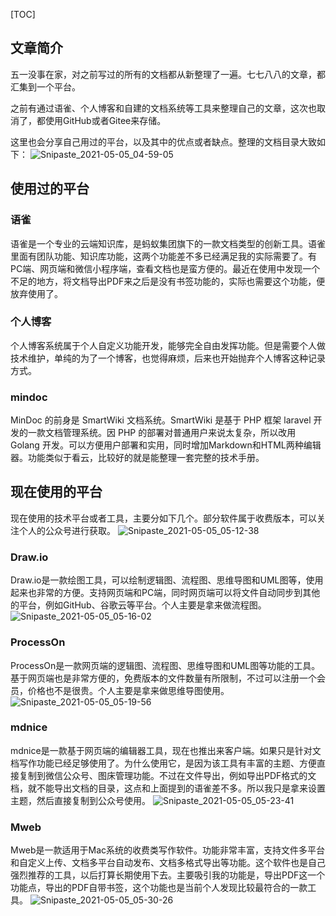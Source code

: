 [TOC]

## 文章简介

五一没事在家，对之前写过的所有的文档都从新整理了一遍。七七八八的文章，都汇集到一个平台。

之前有通过语雀、个人博客和自建的文档系统等工具来整理自己的文章，这次也取消了，都使用GitHub或者Gitee来存储。

这里也会分享自己用过的平台，以及其中的优点或者缺点。整理的文档目录大致如下：
![Snipaste_2021-05-05_04-59-05](https://gitee.com/bruce_qiq/picture/raw/master/2021-5-5/1620162054949-Snipaste_2021-05-05_04-59-05.png)

## 使用过的平台

### 语雀

语雀是一个专业的云端知识库，是蚂蚁集团旗下的一款文档类型的创新工具。语雀里面有团队功能、知识库功能，这两个功能差不多已经满足我的实际需要了。有PC端、网页端和微信小程序端，查看文档也是蛮方便的。最近在使用中发现一个不足的地方，将文档导出PDF来之后是没有书签功能的，实际也需要这个功能，便放弃使用了。

### 个人博客

个人博客系统属于个人自定义功能开发，能够完全自由发挥功能。但是需要个人做技术维护，单纯的为了一个博客，也觉得麻烦，后来也开始抛弃个人博客这种记录方式。

### mindoc

MinDoc 的前身是 SmartWiki 文档系统。SmartWiki 是基于 PHP 框架 laravel 开发的一款文档管理系统。因 PHP 的部署对普通用户来说太复杂，所以改用 Golang 开发。可以方便用户部署和实用，同时增加Markdown和HTML两种编辑器。功能类似于看云，比较好的就是能整理一套完整的技术手册。

## 现在使用的平台

现在使用的技术平台或者工具，主要分如下几个。部分软件属于收费版本，可以关注个人的公众号进行获取。
![Snipaste_2021-05-05_05-12-38](https://gitee.com/bruce_qiq/picture/raw/master/2021-5-5/1620162770319-Snipaste_2021-05-05_05-12-38.png)

### Draw.io

Draw.io是一款绘图工具，可以绘制逻辑图、流程图、思维导图和UML图等，使用起来也非常的方便。支持网页端和PC端，同时网页端可以将文件自动同步到其他的平台，例如GitHub、谷歌云等平台。个人主要是拿来做流程图。
![Snipaste_2021-05-05_05-16-02](https://gitee.com/bruce_qiq/picture/raw/master/2021-5-5/1620162992745-Snipaste_2021-05-05_05-16-02.png)

### ProcessOn

ProcessOn是一款网页端的逻辑图、流程图、思维导图和UML图等功能的工具。基于网页端也是非常方便的，免费版本的文件数量有所限制，不过可以注册一个会员，价格也不是很贵。个人主要是拿来做思维导图使用。
![Snipaste_2021-05-05_05-19-56](https://gitee.com/bruce_qiq/picture/raw/master/2021-5-5/1620163206981-Snipaste_2021-05-05_05-19-56.png)

### mdnice

mdnice是一款基于网页端的编辑器工具，现在也推出来客户端。如果只是针对文档写作功能已经足够使用了。为什么使用它，是因为该工具有丰富的主题、方便直接复制到微信公众号、图床管理功能。不过在文件导出，例如导出PDF格式的文档，就不能导出文档的目录，这点和上面提到的语雀差不多。所以我只是拿来设置主题，然后直接复制到公众号使用。
![Snipaste_2021-05-05_05-23-41](https://gitee.com/bruce_qiq/picture/raw/master/2021-5-5/1620163432480-Snipaste_2021-05-05_05-23-41.png)

### Mweb

Mweb是一款适用于Mac系统的收费类写作软件。功能非常丰富，支持文件多平台和自定义上传、文档多平台自动发布、文档多格式导出等功能。这个软件也是自己强烈推荐的工具，以后打算长期使用下去。主要吸引我的功能是，导出PDF这一个功能点，导出的PDF自带书签，这个功能也是当前个人发现比较最符合的一款工具。
![Snipaste_2021-05-05_05-30-26](https://gitee.com/bruce_qiq/picture/raw/master/2021-5-5/1620164026044-Snipaste_2021-05-05_05-30-26.png)



